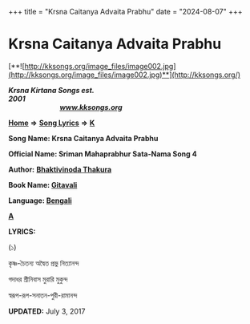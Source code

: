 +++
title = "Krsna Caitanya Advaita Prabhu"
date = "2024-08-07"
+++

# Krsna Caitanya Advaita Prabhu
[**![http://kksongs.org/image_files/image002.jpg](http://kksongs.org/image_files/image002.jpg)**](http://kksongs.org/)

**_Krsna Kirtana Songs est. 2001_**                                                                                                                                                 **_www.kksongs.org_**

**[Home](http://kksongs.org/)** **⇒** **[Song Lyrics](http://kksongs.org/lyrics.html)** **⇒** **[K](http://kksongs.org/songs/song_k.html)**

**Song Name: Krsna Caitanya Advaita Prabhu**

**Official Name: Sriman Mahaprabhur Sata-Nama Song 4**

**Author:** [**Bhaktivinoda Thakura**](http://kksongs.org/authors/list/bhaktivinoda.html)

**Book Name: [Gitavali](http://kksongs.org/authors/literature/gitavali.html)**

**Language: [Bengali](http://kksongs.org/language/list/bengali.html)**

**[A](http://kksongs.org/songs/k/krsnacaitanyaadvaitaprabhu.html)**

**LYRICS:**

(১)

কৃষ্ণ-চৈতন্য অদ্বৈত প্রভু নিত্যানন্দ

গদাধর শ্রীনিবাস মুরারি মুকুন্দ

স্বরূপ-রূপ-সনাতন-পুরী-রামানন্দ

**UPDATED:** July 3, 2017